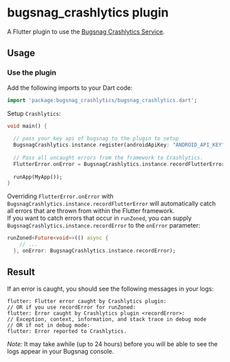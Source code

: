 # bugsnag_crashlytics plugin

A Flutter plugin to use the [Bugsnag Crashlytics Service](https://docs.bugsnag.com/).

## Usage


### Use the plugin

Add the following imports to your Dart code:
```dart
import 'package:bugsnag_crashlytics/bugsnag_crashlytics.dart';
```

Setup `Crashlytics`:
```dart
void main() {
  
  // pass your key api of bugsnag to the plugin to setup
  BugsnagCrashlytics.instance.register(androidApiKey: "ANDROID_API_KEY", iosApiKey: "IOS_API_KEY", releaseStage: 'RELEASE_STAGE', appVersion: 'APP_VERSION');
  
  // Pass all uncaught errors from the framework to Crashlytics.
  FlutterError.onError = BugsnagCrashlytics.instance.recordFlutterError;
  
  runApp(MyApp());
}
```

Overriding `FlutterError.onError` with `BugsnagCrashlytics.instance.recordFlutterError`  will automatically catch all 
errors that are thrown from within the Flutter framework.  
If you want to catch errors that occur in `runZoned`, 
you can supply `BugsnagCrashlytics.instance.recordError` to the `onError` parameter:
```dart
runZoned<Future<void>>(() async {
    // ...
  }, onError: BugsnagCrashlytics.instance.recordError);
```

## Result

If an error is caught, you should see the following messages in your logs:
```
flutter: Flutter error caught by Crashlytics plugin:
// OR if you use recordError for runZoned:
flutter: Error caught by Crashlytics plugin <recordError>:
// Exception, context, information, and stack trace in debug mode
// OR if not in debug mode:
flutter: Error reported to Crashlytics.
```

*Note:* It may take awhile (up to 24 hours) before you will be able to see the logs appear in your Bugsnag console.


